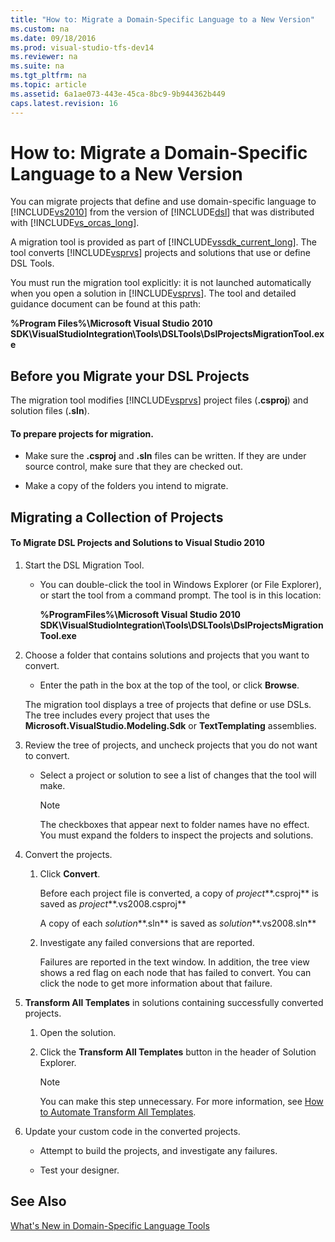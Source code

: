 ```yaml
---
title: "How to: Migrate a Domain-Specific Language to a New Version"
ms.custom: na
ms.date: 09/18/2016
ms.prod: visual-studio-tfs-dev14
ms.reviewer: na
ms.suite: na
ms.tgt_pltfrm: na
ms.topic: article
ms.assetid: 6a1ae073-443e-45ca-8bc9-9b944362b449
caps.latest.revision: 16
---
```

# How to: Migrate a Domain-Specific Language to a New Version
You can migrate projects that define and use domain-specific language to [!INCLUDE[vs2010](../vs140/includes/vs2010_md.md)] from the version of [!INCLUDE[dsl](../vs140/includes/dsl_md.md)] that was distributed with [!INCLUDE[vs_orcas_long](../vs140/includes/vs_orcas_long_md.md)].  
  
 A migration tool is provided as part of [!INCLUDE[vssdk_current_long](../vs140/includes/vssdk_current_long_md.md)]. The tool converts [!INCLUDE[vsprvs](../vs140/includes/vsprvs_md.md)] projects and solutions that use or define DSL Tools.  
  
 You must run the migration tool explicitly: it is not launched automatically when you open a solution in [!INCLUDE[vsprvs](../vs140/includes/vsprvs_md.md)]. The tool and detailed guidance document can be found at this path:  
  
 **%Program Files%\Microsoft Visual Studio 2010 SDK\VisualStudioIntegration\Tools\DSLTools\DslProjectsMigrationTool.exe**  
  
## Before you Migrate your DSL Projects  
 The migration tool modifies [!INCLUDE[vsprvs](../vs140/includes/vsprvs_md.md)] project files (**.csproj**) and solution files (**.sln**).  
  
#### To prepare projects for migration.  
  
-   Make sure the **.csproj** and **.sln** files can be written. If they are under source control, make sure that they are checked out.  
  
-   Make a copy of the folders you intend to migrate.  
  
## Migrating a Collection of Projects  
  
#### To Migrate DSL Projects and Solutions to Visual Studio 2010  
  
1.  Start the DSL Migration Tool.  
  
    -   You can double-click the tool in Windows Explorer (or File Explorer), or start the tool from a command prompt. The tool is in this location:  
  
         **%ProgramFiles%\Microsoft Visual Studio 2010 SDK\VisualStudioIntegration\Tools\DSLTools\DslProjectsMigrationTool.exe**  
  
2.  Choose a folder that contains solutions and projects that you want to convert.  
  
    -   Enter the path in the box at the top of the tool, or click **Browse**.  
  
     The migration tool displays a tree of projects that define or use DSLs. The tree includes every project that uses the **Microsoft.VisualStudio.Modeling.Sdk** or **TextTemplating** assemblies.  
  
3.  Review the tree of projects, and uncheck projects that you do not want to convert.  
  
    -   Select a project or solution to see a list of changes that the tool will make.  
  
        > [!NOTE]
        >  The checkboxes that appear next to folder names have no effect. You must expand the folders to inspect the projects and solutions.  
  
4.  Convert the projects.  
  
    1.  Click **Convert**.  
  
         Before each project file is converted, a copy of *project***.csproj** is saved as *project***.vs2008.csproj**  
  
         A copy of each *solution***.sln** is saved as *solution***.vs2008.sln**  
  
    2.  Investigate any failed conversions that are reported.  
  
         Failures are reported in the text window. In addition, the tree view shows a red flag on each node that has failed to convert. You can click the node to get more information about that failure.  
  
5.  **Transform All Templates** in solutions containing successfully converted projects.  
  
    1.  Open the solution.  
  
    2.  Click the **Transform All Templates** button in the header of Solution Explorer.  
  
        > [!NOTE]
        >  You can make this step unnecessary. For more information, see [How to Automate Transform All Templates](assetId:///b63cfe20-fe5e-47cc-9506-59b29bca768a).  
  
6.  Update your custom code in the converted projects.  
  
    -   Attempt to build the projects, and investigate any failures.  
  
    -   Test your designer.  
  
## See Also  
 [What's New in Domain-Specific Language Tools](../vs140/What-s-New-in-Visualization-and-Modeling-SDK.md)
